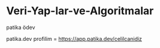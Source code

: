 # Veri-Yap-lar-ve-Algoritmalar
patika ödev

patika.dev profilim = https://app.patika.dev/celilcanidiz
